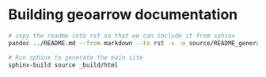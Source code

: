 
# Building geoarrow documentation

```bash
# copy the readme into rst so that we can include it from sphinx
pandoc ../README.md --from markdown --to rst -s -o source/README_generated.rst

# Run sphinx to generate the main site
sphinx-build source _build/html
```
